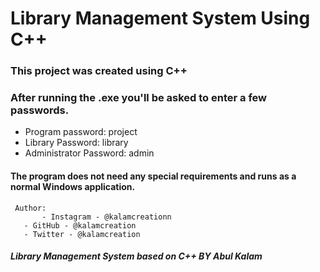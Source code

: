 # Library Management System Using C++


### This project was created using C++

### After running the .exe you'll be asked to enter a few passwords.


- Program password: project
- Library Password: library
- Administrator Password: admin


#### The program does not need any special requirements and runs as a normal Windows application.


     Author:
           - Instagram - @kalamcreationn
	   - GitHub - @kalamcreation
	   - Twitter - @kalamcreation
	       
         
         
##### Library Management System based on C++ BY Abul Kalam
